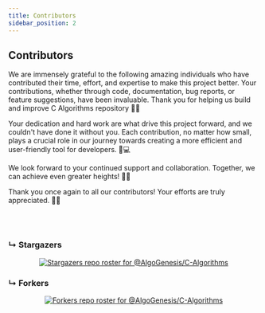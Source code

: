 ```yaml
---
title: Contributors
sidebar_position: 2
---
```



## Contributors
We are immensely grateful to the following amazing individuals who have contributed their time, effort, and expertise to make this project better. Your contributions, whether through code, documentation, bug reports, or feature suggestions, have been invaluable. Thank you for helping us build and improve C Algorithms repository 🌟✨

Your dedication and hard work are what drive this project forward, and we couldn't have done it without you. Each contribution, no matter how small, plays a crucial role in our journey towards creating a more efficient and user-friendly tool for developers. 🙌💻

We look forward to your continued support and collaboration. Together, we can achieve even greater heights! 🚀🌐

Thank you once again to all our contributors! Your efforts are truly appreciated. 💖👏

<!-- readme: contributors -start -->
<!-- readme: contributors -end -->

<br></br>

### &#8627; Stargazers

<div align='center'>

[![Stargazers repo roster for @AlgoGenesis/C-Algorithms](https://reporoster.com/stars/AlgoGenesis/C)](https://github.com/AlgoGenesis/C/stargazers)

</div>

### &#8627; Forkers
<div align='center'>

[![Forkers repo roster for @AlgoGenesis/C-Algorithms](https://reporoster.com/forks/AlgoGenesis/C)](https://github.com/AlgoGenesis/C/network/graph/members)

</div>